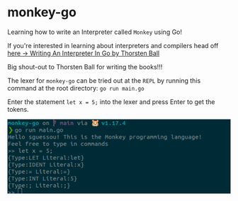 # monkey-go
Learning how to write an Interpreter called `Monkey` using Go!

If you're interested in learning about interpreters and compilers head off [here -> Writing An Interpreter In Go by Thorsten Ball](https://thorstenball.com/books/)

Big shout-out to Thorsten Ball for writing the books!!!

The lexer for `monkey-go` can be tried out at the `REPL` by running this command at the root directory: `go run main.go`

Enter the statement `let x = 5;` into the lexer and press Enter to get the tokens.

![Lexer](images/tokens_go_monkey.png)
